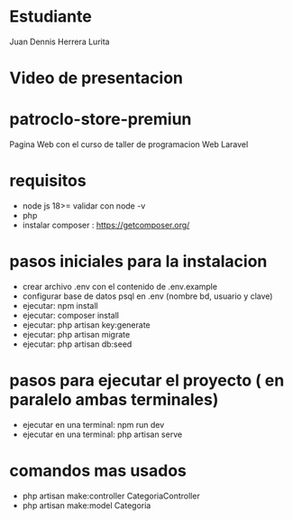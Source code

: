 # Estudiante 
Juan Dennis Herrera Lurita

# Video de presentacion



# patroclo-store-premiun
 Pagina Web con el curso de taller de programacion Web Laravel

# requisitos
- node js 18>= validar con node -v
- php
- instalar composer : https://getcomposer.org/


# pasos iniciales para la instalacion

- crear archivo .env con el contenido de .env.example
- configurar base de datos psql en .env (nombre bd, usuario y clave)
- ejecutar: npm install
- ejecutar: composer install
- ejecutar: php artisan key:generate
- ejecutar: php artisan migrate
- ejecutar: php artisan db:seed

# pasos para ejecutar el proyecto ( en paralelo ambas terminales)
- ejecutar en una terminal: npm run dev
- ejecutar en una terminal: php artisan serve

# comandos mas usados
- php artisan make:controller CategoriaController
- php artisan make:model Categoria
